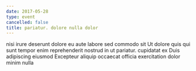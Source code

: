 ```yaml
---
date: 2017-05-28
type: event
cancelled: false
title: pariatur. dolore nulla dolor
---
```

nisi irure deserunt dolore eu aute labore sed commodo sit Ut dolore quis qui sunt tempor enim reprehenderit nostrud in ut pariatur. cupidatat ex Duis adipiscing eiusmod Excepteur aliquip occaecat officia exercitation dolor minim nulla